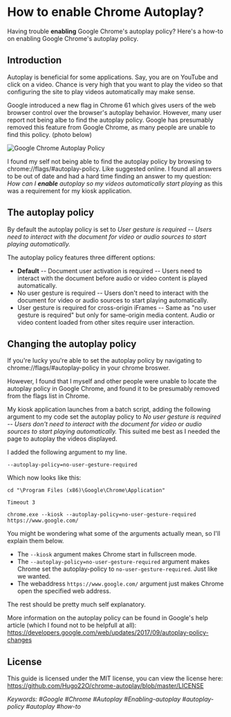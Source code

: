 # How to enable Chrome Autoplay? 

Having trouble **enabling** Google Chrome's  autoplay policy? Here's a how-to on enabling Google Chrome's autoplay policy. 

## Introduction

Autoplay is beneficial for some applications. Say, you are on YouTube and click on a video. Chance is very high that you want to play the video so that configuring the site to play videos automatically may make sense.

Google introduced a new flag in Chrome 61 which gives users of the web browser control over the browser's autoplay behavior. However, many user report not being albe to find the autoplay policy. Google has presumably removed this feature from Google Chrome, as many people are unable to find this policy. (photo below)

![Google Chrome Autoplay Policy](https://www.ghacks.net/wp-content/uploads/2018/02/chrome-autoplay-policy.jpg)




I found my self not being able to find the autoplay policy by browsing to chrome://flags/#autoplay-policy. Like suggested online. I found all answers to be out of date and had a hard time finding an answer to my question: *How can I **enable** autoplay so my videos automatically start playing* as this was a requirement for my kiosk application.


## The autoplay policy


By default the autoplay policy is set to *User gesture is required -- Users need to interact with the document for video or audio sources to start playing automatically.* 

The autoplay policy features three different options: 

* **Default** -- Document user activation is required -- Users need to interact with the document before audio or video content is played automatically.
* No user gesture is required -- Users don't need to interact with the document for video or audio sources to start playing automatically.
* User gesture is required for cross-origin iFrames -- Same as "no user gesture is required" but only for same-origin media content. Audio or video content loaded from other sites require user interaction.


## Changing the autoplay policy

If you're lucky you're able to set the autoplay policy by navigating to chrome://flags/#autoplay-policy in your chrome broswer.


However, I found that I myself and other people were unable to locate the autoplay policy in Google Chrome, and found it to be presumably removed from the flags list in Chrome. 


My kiosk application launches from a batch script, adding the following argument to my code set the autoplay policy to _No user gesture is required -- Users don't need to interact with the document for video or audio sources to start playing automatically._ This suited me best as I needed the page to autoplay the videos displayed. 

I added the following argument to my line. 

```--autoplay-policy=no-user-gesture-required```

Which now looks like this: 

```
cd "\Program Files (x86)\Google\Chrome\Application"

Timeout 3

chrome.exe --kiosk --autoplay-policy=no-user-gesture-required https://www.google.com/

```

You might be wondering what some of the arguments actually mean, so I'll explain them below. 


* The `--kiosk` argument makes Chrome start in fullscreen mode. 
* The `--autoplay-policy=no-user-gesture-required` argument makes Chrome set the autoplay-policy to `no-user-gesture-required`. Just like we wanted. 
* The webaddress `https://www.google.com/` argument just makes Chrome open the specified web address. 

The rest should be pretty much self explanatory. 

More information on the autoplay policy can be found in Google's help article (which I found not to be helpfull at all): https://developers.google.com/web/updates/2017/09/autoplay-policy-changes

## License

This guide is licensed under the MIT license, you can view the license here: https://github.com/Hugo22O/chrome-autoplay/blob/master/LICENSE



_Keywords: #Google #Chrome #Autoplay #Enabling-autoplay #autoplay-policy #autoplay #how-to_

